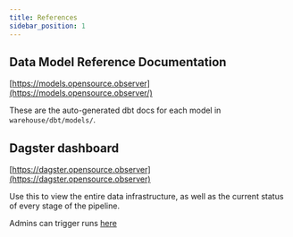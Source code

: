 ```yaml
---
title: References
sidebar_position: 1
---
```


## Data Model Reference Documentation

[https://models.opensource.observer](https://models.opensource.observer/)

These are the auto-generated dbt docs for each model
in `warehouse/dbt/models/`.

## Dagster dashboard

[https://dagster.opensource.observer](https://dagster.opensource.observer)

Use this to view the entire data infrastructure,
as well as the current status of every stage of the pipeline.

Admins can trigger runs
[here](https://admin-dagster.opensource.observer/)
